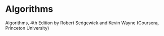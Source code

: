 # Algorithms

Algorithms, 4th Edition by Robert Sedgewick and Kevin Wayne (Coursera, Princeton University)
